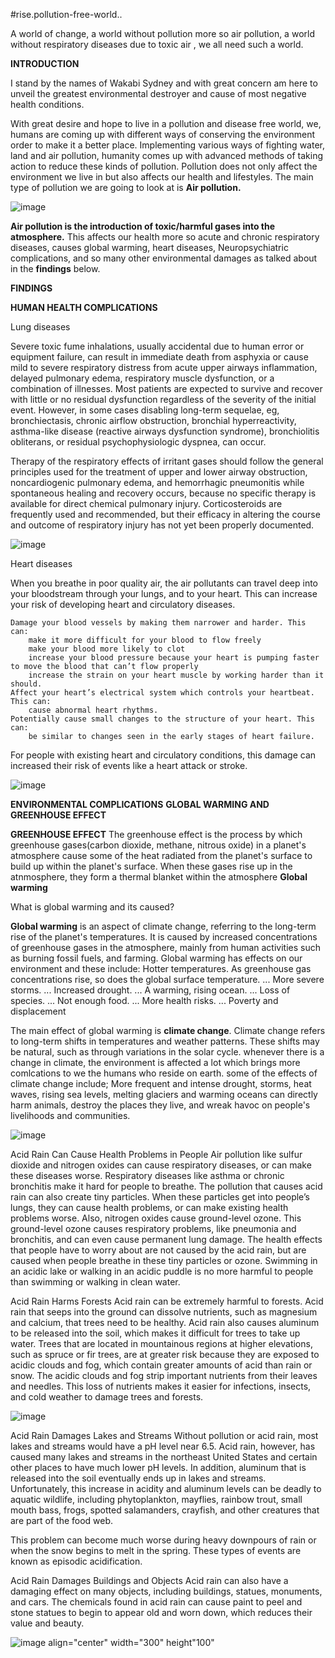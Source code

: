 #rise.pollution-free-world..



A world of change, a world without pollution more so air pollution, a world without respiratory diseases due to toxic air , we all need such a world.

**INTRODUCTION**

I stand by the names of Wakabi Sydney and with great concern am here to unveil the greatest environmental destroyer and cause of most negative health conditions.

With great desire and hope to live in a pollution and disease free world, we, humans are coming up with different ways of conserving the environment order to make it a better place.
Implementing various ways of fighting water, land and air pollution, humanity comes up with advanced methods of taking action to reduce these kinds of pollution.
Pollution does not only affect the environment we live in but also affects our health and lifestyles. The main type of pollution we are going to look at is **Air pollution.**

![image](https://user-images.githubusercontent.com/96417805/213443326-50d50b68-c75d-48c8-9727-5ba3dfaeee1d.png)


**Air pollution is the introduction of toxic/harmful gases into the atmosphere.** This affects our health more so acute and chronic respiratory diseases, causes global warming, heart diseases, Neuropsychiatric complications, and so many other environmental damages as talked about in the **findings** below.

**FINDINGS**

**HUMAN HEALTH COMPLICATIONS**

Lung diseases

Severe toxic fume inhalations, usually accidental due to human error or equipment failure, can result in immediate death from asphyxia or cause mild to severe respiratory distress from acute upper airways inflammation, delayed pulmonary edema, respiratory muscle dysfunction, or a combination of illnesses. Most patients are expected to survive and recover with little or no residual dysfunction regardless of the severity of the initial event. However, in some cases disabling long-term sequelae, eg, bronchiectasis, chronic airflow obstruction, bronchial hyperreactivity, asthma-like disease (reactive airways dysfunction syndrome), bronchiolitis obliterans, or residual psychophysiologic dyspnea, can occur. 

Therapy of the respiratory effects of irritant gases should follow the general principles used for the treatment of upper and lower airway obstruction, noncardiogenic pulmonary edema, and hemorrhagic pneumonitis while spontaneous healing and recovery occurs, because no specific therapy is available for direct chemical pulmonary injury. Corticosteroids are frequently used and recommended, but their efficacy in altering the course and outcome of respiratory injury has not yet been properly documented. 

![image](https://user-images.githubusercontent.com/96417805/213447603-657197fb-f3a4-494a-8843-a035bf45b10e.png)

Heart diseases

When you breathe in poor quality air, the air pollutants can travel deep into your bloodstream through your lungs, and to your heart. This can increase your risk of developing heart and circulatory diseases. 

    Damage your blood vessels by making them narrower and harder. This can:
        make it more difficult for your blood to flow freely
        make your blood more likely to clot
        increase your blood pressure because your heart is pumping faster to move the blood that can’t flow properly
        increase the strain on your heart muscle by working harder than it should.
    Affect your heart’s electrical system which controls your heartbeat. This can:
        cause abnormal heart rhythms.
    Potentially cause small changes to the structure of your heart. This can:
        be similar to changes seen in the early stages of heart failure.

For people with existing heart and circulatory conditions, this damage can increased their risk of events like a heart attack or stroke.

![image](https://user-images.githubusercontent.com/96417805/213452711-7b020907-1d8b-4d7d-997f-8f2e99db627a.png)


**ENVIRONMENTAL COMPLICATIONS**
**GLOBAL WARMING AND GREENHOUSE EFFECT**

**GREENHOUSE EFFECT**
The greenhouse effect is the process by which greenhouse gases(carbon dioxide, methane, nitrous oxide) in a planet's atmosphere cause some of the heat radiated from the planet's surface to build up within the planet's surface. When these gases rise up in the atnmosphere, they form a thermal blanket within the atmosphere
**Global warming**

What is global warming and its caused?

**Global warming** is an aspect of climate change, referring to the long-term rise of the planet's temperatures. It is caused by increased concentrations of greenhouse gases in the atmosphere, mainly from human activities such as burning fossil fuels, and farming. Global warming has effects on our environment and these include: Hotter temperatures. As greenhouse gas concentrations rise, so does the global surface temperature. ...
More severe storms. ...
Increased drought. ...
A warming, rising ocean. ...
Loss of species. ...
Not enough food. ...
More health risks. ...
Poverty and displacement

The main effect of global warming is **climate change**. Climate change refers to long-term shifts in temperatures and weather patterns. These shifts may be natural, such as through variations in the solar cycle. whenever there is a change in climate, the environment is affected a lot which brings more comlcations to we the humans who reside on earth. some of the effects of climate change include;
More frequent and intense drought, storms, heat waves, rising sea levels, melting glaciers and warming oceans can directly harm animals, destroy the places they live, and wreak havoc on people's livelihoods and communities.

![image](https://user-images.githubusercontent.com/96417805/213450187-d1944ecf-e294-4198-8d9d-9e75fe7ab3e6.png)

Acid Rain Can Cause Health Problems in People
Air pollution like sulfur dioxide and nitrogen oxides can cause respiratory diseases, or can make these diseases worse. Respiratory diseases like asthma or chronic bronchitis make it hard for people to breathe. The pollution that causes acid rain can also create tiny particles. When these particles get into people’s lungs, they can cause health problems, or can make existing health problems worse. Also, nitrogen oxides cause ground-level ozone. This ground-level ozone causes respiratory problems, like pneumonia and bronchitis, and can even cause permanent lung damage. The health effects that people have to worry about are not caused by the acid rain, but are caused when people breathe in these tiny particles or ozone. Swimming in an acidic lake or walking in an acidic puddle is no more harmful to people than swimming or walking in clean water.

Acid Rain Harms Forests
Acid rain can be extremely harmful to forests. Acid rain that seeps into the ground can dissolve nutrients, such as magnesium and calcium, that trees need to be healthy. Acid rain also causes aluminum to be released into the soil, which makes it difficult for trees to take up water. Trees that are located in mountainous regions at higher elevations, such as spruce or fir trees, are at greater risk because they are exposed to acidic clouds and fog, which contain greater amounts of acid than rain or snow. The acidic clouds and fog strip important nutrients from their leaves and needles. This loss of nutrients makes it easier for infections, insects, and cold weather to damage trees and forests.

![image](https://user-images.githubusercontent.com/96417805/223509173-72e424e8-4ccc-4aed-9787-2228d2981e41.png)


Acid Rain Damages Lakes and Streams
Without pollution or acid rain, most lakes and streams would have a pH level near 6.5. Acid rain, however, has caused many lakes and streams in the northeast United States and certain other places to have much lower pH levels. In addition, aluminum that is released into the soil eventually ends up in lakes and streams. Unfortunately, this increase in acidity and aluminum levels can be deadly to aquatic wildlife, including phytoplankton, mayflies, rainbow trout, small mouth bass, frogs, spotted salamanders, crayfish, and other creatures that are part of the food web.

This problem can become much worse during heavy downpours of rain or when the snow begins to melt in the spring. These types of events are known as episodic acidification.

Acid Rain Damages Buildings and Objects
Acid rain can also have a damaging effect on many objects, including buildings, statues, monuments, and cars. The chemicals found in acid rain can cause paint to peel and stone statues to begin to appear old and worn down, which reduces their value and beauty.

![image align="center" width="300" height"100"](https://user-images.githubusercontent.com/96417805/223509396-cb8d1206-8613-4bc6-8989-72c5d30e69bc.png)





